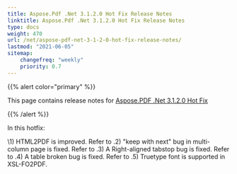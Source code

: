 ```yaml
---
title: Aspose.Pdf .Net 3.1.2.0 Hot Fix Release Notes
linktitle: Aspose.Pdf .Net 3.1.2.0 Hot Fix Release Notes
type: docs
weight: 470
url: /net/aspose-pdf-net-3-1-2-0-hot-fix-release-notes/
lastmod: "2021-06-05"
sitemap:
    changefreq: "weekly"
    priority: 0.7
---
```


{{% alert color="primary" %}}

This page contains release notes for [Aspose.PDF .Net 3.1.2.0 Hot Fix](https://downloads.aspose.com/pdf/net/new-releases/aspose.pdf-.net-3.1.2.0-hot-fix/)

{{% /alert %}}

In this hotfix:

\1) HTML2PDF is improved. Refer to .2) "keep with next" bug in multi-column page is fixed. Refer to .3) A Right-aligned tabstop bug is fixed. Refer to .4) A table broken bug is fixed. Refer to .5) Truetype font is supported in XSL-FO2PDF.
